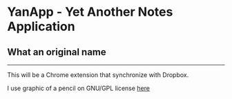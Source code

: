 <h1>YanApp - Yet Another Notes Application</h1>
<h2>What an original name</h2>
<hr />

This will be a Chrome extension that synchronize with Dropbox.

I use graphic of a pencil on GNU/GPL license <a href="http://icones.pro/en/pencil-5-png-image.html#">here</a>